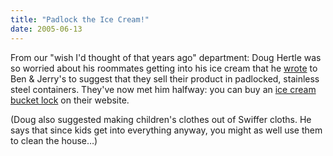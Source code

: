 ```yaml
---
title: "Padlock the Ice Cream!"
date: 2005-06-13
---
```

<p>From our "wish I'd thought of that years ago" department: Doug Hertle was so worried about his roommates getting into his ice cream that he <a href="http://www.dougydoug.com/if_nothing_else.htm">wrote</a> to Ben &amp; Jerry's to suggest that they sell their product in padlocked, stainless steel containers.  They've now met him halfway: you can buy an <a href="http://store.benjerry.com/pintlock.html">ice cream bucket lock</a> on their website.</p>

<p>(Doug also suggested making children's clothes out of Swiffer cloths.  He says that since kids get into everything anyway, you might as well use them to clean the house…)</p>
